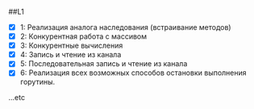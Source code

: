 ##L1

-[x] 1: Реализация аналога наследования (встраивание методов)
-[x] 2: Конкурентная работа с массивом
-[x] 3: Конкурентные вычисления
-[x] 4: Запись и чтение из канала
-[x] 5: Последовательная запись и чтение из канала
-[x] 6: Реализация всех возможных способов остановки выполнения горутины.

...etc